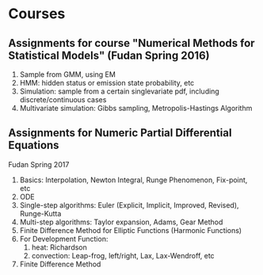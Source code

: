 # Courses

## Assignments for course "Numerical Methods for Statistical Models" (Fudan Spring 2016)
1. Sample from GMM, using EM
2. HMM: hidden status or emission state probability, etc
3. Simulation: sample from a certain singlevariate pdf, including discrete/continuous cases
4. Multivariate simulation: Gibbs sampling, Metropolis-Hastings Algorithm

## Assignments for Numeric Partial Differential Equations
Fudan Spring 2017
1. Basics: Interpolation, Newton Integral, Runge Phenomenon, Fix-point, etc
2. ODE
  1. Single-step algorithms: Euler (Explicit, Implicit, Improved, Revised), Runge-Kutta
  2. Multi-step algorithms: Taylor expansion, Adams, Gear Method
3. Finite Difference Method for Elliptic Functions (Harmonic Functions)
4. For Development Function: 
   1. heat: Richardson
   2. convection: Leap-frog, left/right, Lax, Lax-Wendroff, etc
5. Finite Difference Method